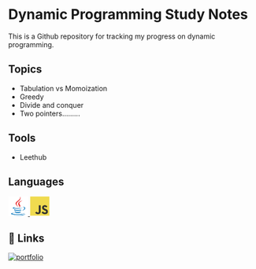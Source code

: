 
# Dynamic Programming Study Notes

This is a Github repository for tracking my progress on dynamic programming. 

## Topics

- Tabulation vs Momoization
- Greedy
- Divide and conquer
- Two pointers......... 

## Tools
- Leethub

## Languages
<p align="left"> <a href="https://www.java.com" target="_blank" rel="noreferrer"> <img src="https://raw.githubusercontent.com/devicons/devicon/master/icons/java/java-original.svg" alt="java" width="40" height="40"/> </a> <a href="https://developer.mozilla.org/en-US/docs/Web/JavaScript" target="_blank" rel="noreferrer"> <img src="https://raw.githubusercontent.com/devicons/devicon/master/icons/javascript/javascript-original.svg" alt="javascript" width="40" height="40"/> </a> </p>

## 🔗 Links
[![portfolio](https://img.shields.io/badge/my_Leetcode_page-000?style=for-the-badge&logo=ko-fi&logoColor=white)](https://leetcode.com/KarlosYe/)
